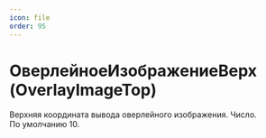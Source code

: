 ```yaml
---
icon: file
order: 95
---
```


# ОверлейноеИзображениеВерх (OverlayImageTop)

Верхняя координата вывода оверлейного изображения. Число.  
По умолчанию 10.

